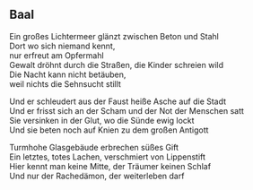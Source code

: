## Baal

Ein großes Lichtermeer glänzt zwischen Beton und Stahl  
Dort wo sich niemand kennt,  
nur erfreut am Opfermahl  
Gewalt dröhnt durch die Straßen, die Kinder schreien wild  
Die Nacht kann nicht betäuben,  
weil nichts die Sehnsucht stillt

Und er schleudert aus der Faust heiße Asche auf die Stadt  
Und er frisst sich an der Scham und der Not der Menschen satt  
Sie versinken in der Glut, wo die Sünde ewig lockt  
Und sie beten noch auf Knien zu dem großen Antigott

Turmhohe Glasgebäude erbrechen süßes Gift  
Ein letztes, totes Lachen, verschmiert von Lippenstift  
Hier kennt man keine Mitte, der Träumer keinen Schlaf  
Und nur der Rachedämon, der weiterleben darf
